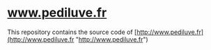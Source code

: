 # www.pediluve.fr

This repository contains the source code of [http://www.pediluve.fr](http://www.pediluve.fr "http://www.pediluve.fr")